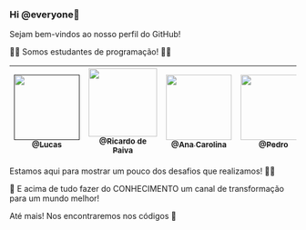 ### Hi @everyone👋

Sejam bem-vindos ao nosso perfil do GitHub! 

:technologist:  Somos estudantes de programação! :man_technologist:

[<img src="" width=115 > <br> <sub> @Lucas  </sub>]()| [<img src="" width=120 > <br> <sub> @Ricardo de Paiva  </sub>](https://github.com/RicardoSousaPaiva) | [<img src="" width=115 > <br> <sub> @Ana Carolina </sub>](https://github.com/AnnaCMendes) | [<img src="" width=115 > <br> <sub> @Pedro  </sub>](https://github.com/PedroSilva201)
 | :---: |:---:|:---:|:---:|

Estamos aqui para mostrar um pouco dos desafios que realizamos! :climbing_woman:

🌱 E acima de tudo fazer do CONHECIMENTO um canal de transformação para um mundo melhor!

Até mais! Nos encontraremos nos códigos  :vulcan_salute:

